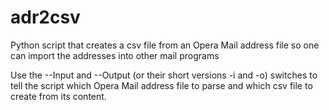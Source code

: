 # adr2csv
Python script that creates a csv file from an Opera Mail address file so one can import the addresses into other mail programs

Use the --Input and --Output (or their short versions -i and -o) switches to tell the script which Opera Mail address file to parse and which csv file to create from its content.
